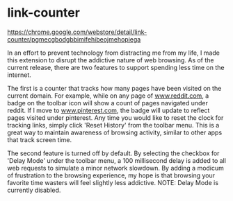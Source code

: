 # link-counter

https://chrome.google.com/webstore/detail/link-counter/pgmecgbodgbbimifehibeojmehopiega

In an effort to prevent technology from distracting me from my life, I made this extension to disrupt the addictive nature of web browsing. As of the current release, there are two features to support spending less time on the internet. 

The first is a counter that tracks how many pages have been visited on the current domain. For example, while on any page of www.reddit.com, a badge on the toolbar icon will show a count of pages navigated under reddit. If I move to www.pinterest.com, the badge will update to reflect pages visited under pinterest. Any time you would like to reset the clock for tracking links, simply click 'Reset History' from the toolbar menu. This is a great way to maintain awareness of browsing activity, similar to other apps that track screen time.

The second feature is turned off by default. By selecting the checkbox for 'Delay Mode' under the toolbar menu, a 100 millisecond delay is added to all web requests to simulate a minor network slowdown. By adding a modicum of frustration to the browsing experience, my hope is that browsing your favorite time wasters will feel slightly less addictive.
NOTE: Delay Mode is currently disabled.
